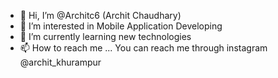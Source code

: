 - 👋 Hi, I’m @Architc6 (Archit Chaudhary)
- 👀 I’m interested in Mobile Application Developing
- 🌱 I’m currently learning new technologies
- 📫 How to reach me ... You can reach me through instagram @archit_khurampur

<!---
Architc6/Architc6 is a ✨ special ✨ repository because its `README.md` (this file) appears on your GitHub profile.
You can click the Preview link to take a look at your changes.
--->
